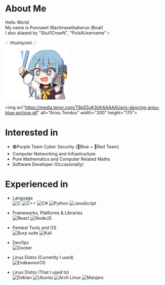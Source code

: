 About Me
=============
Hello World  
My name is Punnawit Wachirasethaherun (Boat)  
I also aliased by "Skul1CrowN", "PickAUsername" 
💀  

☄ Hoshiyomi ☄  
<a href="https://www.youtube.com/channel/UC5CwaMl1eIgY8h02uZw7u8A">
  <img src="suisei_motioning.gif" alt="Hoshimachi Suisei" width="200" height="175">
</a>

<img src"https://media.tenor.com/T8pE5uK3nKAAAAAi/aris-dancing-arisu-blue-archive.gif" alt="Arisu Tendou" width="200" height="175">

Interested in
=============
- 🟣Purple Team Cyber Security (🔵Blue + 🔴Red Team)
- Computer Networking and Infrastructure
- Pure Mathematics and Computer Related Maths
- Software Developer (Occasionally)

Experienced in
=============  
- Language  
![C](https://img.shields.io/badge/c-%2300599C.svg?style=for-the-badge&logo=c&logoColor=white)
![C++](https://img.shields.io/badge/c++-%2300599C.svg?style=for-the-badge&logo=c%2B%2B&logoColor=white)
![C#](https://img.shields.io/badge/c%23-%23239120.svg?style=for-the-badge&logo=c-sharp&logoColor=white)
![Python](https://img.shields.io/badge/python-3670A0?style=for-the-badge&logo=python&logoColor=ffdd54)
![JavaScript](https://img.shields.io/badge/javascript-%23323330.svg?style=for-the-badge&logo=javascript&logoColor=%23F7DF1E)

- Frameworks, Platforms & Libraries   
![React](https://img.shields.io/badge/react-%2320232a.svg?style=for-the-badge&logo=react&logoColor=%2361DAFB)
![NodeJS](https://img.shields.io/badge/node.js-6DA55F?style=for-the-badge&logo=node.js&logoColor=white)

- Pentest Tools and OS  
![Burp suite](https://img.shields.io/badge/-Burp%20Suite-orange?style=for-the-badge)
![Kali](https://img.shields.io/badge/Kali-268BEE?style=for-the-badge&logo=kalilinux&logoColor=white)

- DevOps  
![Docker](https://img.shields.io/badge/docker-%230db7ed.svg?style=for-the-badge&logo=docker&logoColor=white)

- Linux Distro (Currently I used)  
![EndeavourOS](https://img.shields.io/badge/EndeavourOS-7f3fbf?style=for-the-badge&logo=linux&logoColor=white)

- Linux Distro (That I used to)  
![Debian](https://img.shields.io/badge/-Debian-%23d70a53?style=for-the-badge&logo=debian&logoColor=white)
![Ubuntu](https://img.shields.io/badge/Ubuntu-E95420?style=for-the-badge&logo=ubuntu&logoColor=white)
![Arch Linux](https://img.shields.io/badge/Arch%20Linux-1793D1?style=for-the-badge&logo=archlinux&logoColor=white)
![Manjaro](https://img.shields.io/badge/-manjaro-%2334BE5B?style=for-the-badge&logo=manjaro&logoColor=white)


